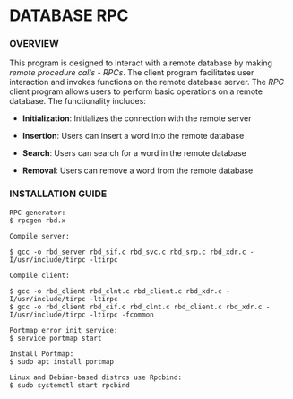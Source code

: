 # DATABASE RPC

### **OVERVIEW**

This program is designed to interact with a remote database by making *remote procedure calls* - *RPCs*. The client program facilitates user interaction and invokes functions on the remote database server. The *RPC* client program allows users to perform basic operations on a remote database. The functionality includes:

 - **Initialization**: Initializes the connection with the remote server

 - **Insertion**: Users can insert a word into the remote database

 - **Search**: Users can search for a word in the remote database

 - **Removal**: Users can remove a word from the remote database


### **INSTALLATION GUIDE**
```
RPC generator:
$ rpcgen rbd.x
```

```
Compile server:

$ gcc -o rbd_server rbd_sif.c rbd_svc.c rbd_srp.c rbd_xdr.c -I/usr/include/tirpc -ltirpc
```


```
Compile client:

$ gcc -o rbd_client rbd_clnt.c rbd_client.c rbd_xdr.c -I/usr/include/tirpc -ltirpc
$ gcc -o rbd_client rbd_cif.c rbd_clnt.c rbd_client.c rbd_xdr.c -I/usr/include/tirpc -ltirpc -fcommon 
```

```
Portmap error init service:
$ service portmap start
  
Install Portmap:
$ sudo apt install portmap

Linux and Debian-based distros use Rpcbind:
$ sudo systemctl start rpcbind
```